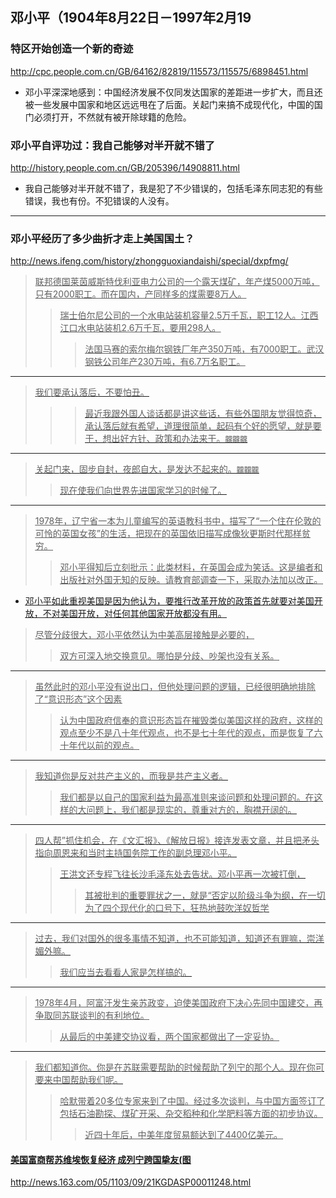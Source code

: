 ## 邓小平（1904年8月22日－1997年2月19
### 特区开始创造一个新的奇迹
http://cpc.people.com.cn/GB/64162/82819/115573/115575/6898451.html
- 邓小平深深地感到：中国经济发展不仅同发达国家的差距进一步扩大，而且还被一些发展中国家和地区远远甩在了后面。关起门来搞不成现代化，中国的国门必须打开，不然就有被开除球籍的危险。
### 邓小平自评功过：我自己能够对半开就不错了
http://history.people.com.cn/GB/205396/14908811.html
- 我自己能够对半开就不错了，我是犯了不少错误的，包括毛泽东同志犯的有些错误，我也有份。不犯错误的人没有。
---
### 邓小平经历了多少曲折才走上美国国土？
http://news.ifeng.com/history/zhongguoxiandaishi/special/dxpfmg/
><u>联邦德国莱茵威斯特伐利亚电力公司的一个露天煤矿，年产煤5000万吨，只有2000职工。而在国内，产同样多的煤需要8万人。
>><u>瑞士伯尔尼公司的一个水电站装机容量2.5万千瓦，职工12人。江西江口水电站装机2.6万千瓦，要用298人。
>>><u>法国马赛的索尔梅尔钢铁厂年产350万吨，有7000职工。武汉钢铁公司年产230万吨，有6.7万名职工。
---
>我们要承认落后，不要怕丑。
>>>最近我跟外国人谈话都是讲这些话，有些外国朋友觉得惊奇，
>>承认落后就有希望，道理很简单，起码有个好的愿望，就是要干，想出好方针、政策和办法来干。`龖龖龖`
---
>关起门来，固步自封，夜郎自大，是发达不起来的。`龖龖龖`
>>现在使我们向世界先进国家学习的时候了。
---
><u>1978年，辽宁省一本为儿童编写的英语教科书中，描写了“一个住在伦敦的可怜的英国女孩”的生活，把现在的英国依旧描写成像狄更斯时代那样贫穷。
>><u>邓小平得知后立刻批示</u>：此类材料，在英国会成为笑话。这是编者和出版社对外国无知的反映。请教育部调查一下，采取办法加以改正。
- <u>邓小平如此重视美国是因为他认为，要推行改革开放的政策首先就要对美国开放，不对美国开放，对任何其他国家开放都没有用。
><u>尽管分歧很大，邓小平依然认为中美高层接触是必要的，
>>双方可深入地交换意见。哪怕是分歧、吵架也没有关系。
---
><u>虽然此时的邓小平没有说出口，但他处理问题的逻辑，已经很明确地排除了“意识形态”这个因素
>>认为中国政府信奉的意识形态旨在摧毁类似美国这样的政府，这样的观点至少不是八十年代观点，也不是七十年代的观点，而是恢复了六十年代以前的观点。
---
>我知道你是反对共产主义的，而我是共产主义者。
>>我们都是以自己的国家利益为最高准则来谈问题和处理问题的。在这样的大问题上，我们都是现实的，尊重对方的，胸襟开阔的。
---
>四人帮”抓住机会，在《文汇报》、《解放日报》接连发表文章，并且把矛头指向周恩来和当时主持国务院工作的副总理邓小平。
>>王洪文还专程飞往长沙毛泽东处去告状。邓小平再一次被打倒，
>>>其被批判的重要罪状之一，就是“否定以阶级斗争为纲，在一切为了四个现代化的口号下，狂热地鼓吹洋奴哲学
---
>过去，我们对国外的很多事情不知道，也不可能知道，知道还有罪嘛，崇洋媚外嘛。
>>我们应当去看看人家是怎样搞的。
---
><u>1978年4月，阿富汗发生亲苏政变，迫使美国政府下决心先同中国建交，再争取同苏联谈判的有利地位。
>><u>从最后的中美建交协议看，两个国家都做出了一定妥协。
---
>我们都知道你。你是在苏联需要帮助的时候帮助了列宁的那个人。现在你可要来中国帮助我们呢。
>><u>哈默带着20多位专家来到了中国。经过多次谈判，与中国方面签订了包括石油勘探、煤矿开采、杂交稻种和化学肥料等方面的初步协议。
>>><u>近四十年后，中美年度贸易额达到了4400亿美元。
#### 美国富商帮苏维埃恢复经济 成列宁跨国挚友(图
http://news.163.com/05/1103/09/21KGDASP00011248.html